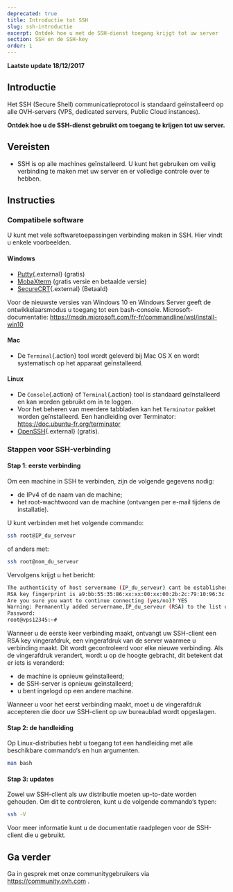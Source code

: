 ```yaml
---
deprecated: true
title: Introductie tot SSH
slug: ssh-introductie
excerpt: Ontdek hoe u met de SSH-dienst toegang krijgt tot uw server
section: SSH en de SSH-key
order: 1
---
```


**Laatste update 18/12/2017**

## Introductie

Het SSH (Secure Shell) communicatieprotocol is standaard geïnstalleerd op alle OVH-servers (VPS, dedicated servers, Public Cloud instances).

**Ontdek hoe u de SSH-dienst gebruikt om toegang te krijgen tot uw server.**

## Vereisten

- SSH is op alle machines geïnstalleerd.  U kunt het gebruiken om veilig verbinding te maken met uw server en er volledige controle over te hebben.


## Instructies

### Compatibele software

U kunt met vele softwaretoepassingen verbinding maken in SSH. Hier vindt u enkele voorbeelden. 

#### Windows

- [Putty](http://www.putty.org/){.external} (gratis)
- [MobaXterm](https://mobaxterm.mobatek.net/) (gratis versie en betaalde versie)
- [SecureCRT](http://www.vandyke.com/products/securecrt/){.external} (Betaald)

Voor de nieuwste versies van Windows 10 en Windows Server geeft de ontwikkelaarsmodus u toegang tot een bash-console. Microsoft-documentatie: <https://msdn.microsoft.com/fr-fr/commandline/wsl/install-win10>

#### Mac

- De `Terminal`{.action} tool wordt geleverd bij Mac OS X en wordt systematisch op het apparaat geïnstalleerd.


#### Linux

- De `Console`{.action} of `Terminal`{.action} tool is standaard geïnstalleerd en kan worden gebruikt om in te loggen.
- Voor het beheren van meerdere tabbladen kan het `Terminator` pakket worden geïnstalleerd. Een handleiding over Terminator: <https://doc.ubuntu-fr.org/terminator>
- [OpenSSH](http://www.openssh.com){.external} (gratis).


### Stappen voor SSH-verbinding

#### Stap 1: eerste verbinding

Om een machine in SSH te verbinden, zijn de volgende gegevens nodig: 

- de IPv4 of de naam van de machine;
- het root-wachtwoord van de machine (ontvangen per e-mail tijdens de installatie). 


U kunt verbinden met het volgende commando: 

```sh
ssh root@IP_du_serveur
```

of anders met:

```sh
ssh root@nom_du_serveur
```

Vervolgens krijgt u het bericht: 

```sh
The authenticity of host servername (IP_du_serveur) cant be established.
RSA key fingerprint is a9:bb:55:35:86:xx:xx:00:xx:00:2b:2c:79:10:96:3c.
Are you sure you want to continue connecting (yes/no)? YES
Warning: Permanently added servername,IP_du_serveur (RSA) to the list of known hosts.
Password:
root@vps12345:~#
```

Wanneer u de eerste keer verbinding maakt, ontvangt uw SSH-client een RSA key vingerafdruk, een vingerafdruk van de server waarmee u verbinding maakt. Dit wordt gecontroleerd voor elke nieuwe verbinding. Als de vingerafdruk verandert, wordt u op de hoogte gebracht, dit betekent dat er iets is veranderd:

- de machine is opnieuw geïnstalleerd; 
- de SSH-server is opnieuw geïnstalleerd; 
- u bent ingelogd op een andere machine. 

Wanneer u voor het eerst verbinding maakt, moet u de vingerafdruk accepteren die door uw SSH-client op uw bureaublad wordt opgeslagen.


#### Stap 2: de handleiding

Op Linux-distributies hebt u toegang tot een handleiding met alle beschikbare commando‘s en hun argumenten.

```sh
man bash
```

#### Stap 3: updates

Zowel uw SSH-client als uw distributie moeten up-to-date worden gehouden. Om dit te controleren, kunt u de volgende commando‘s typen:

```sh
ssh -V
```

Voor meer informatie kunt u de documentatie raadplegen voor de SSH-client die u gebruikt.


## Ga verder

Ga in gesprek met onze communitygebruikers via <https://community.ovh.com> .